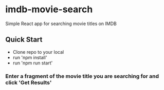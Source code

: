 # imdb-movie-search
Simple React app for searching movie titles on IMDB

## Quick Start
* Clone repo to your local
* run 'npm install'
* run 'npm run start'


### Enter a fragment of the movie title you are searching for and click 'Get Results'
